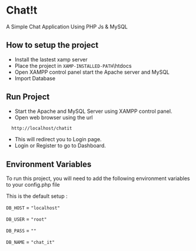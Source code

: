 
# Chat!t

A Simple Chat Application Using PHP Js & MySQL

## How to setup the project

- Install the lastest xamp server
- Place the project in `XAMP-INSTALLED-PATH`\htdocs  
- Open XAMPP control panel start the Apache server  and MySQL
- Import Database  

## Run  Project  

- Start the Apache and MySQL Server using XAMPP control panel.  
- Open web browser using the url
  
```bash
  http://localhost/chatit
```

- This will redirect you to Login page.
- Login or Register to go to Dashboard.

## Environment Variables

To run this project, you will need to add the following environment variables to your config.php file

This is the default setup :  

`DB_HOST` = `"localhost"`

`DB_USER` = `"root"`

`DB_PASS` = ` "" `

`DB_NAME` = `"chat_it"`
